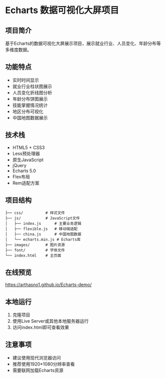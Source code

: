 # Echarts 数据可视化大屏项目

## 项目简介
基于Echarts的数据可视化大屏展示项目，展示就业行业、人员变化、年龄分布等多维度数据。

## 功能特点
- 实时时间显示
- 就业行业柱状图展示
- 人员变化折线图分析
- 年龄分布饼图展示
- 技能掌握情况统计
- 地区分布可视化
- 中国地图数据展示

## 技术栈
- HTML5 + CSS3
- Less预处理器
- 原生JavaScript
- jQuery
- Echarts 5.0
- Flex布局
- Rem适配方案

## 项目结构
```
├── css/          # 样式文件
├── js/           # JavaScript文件
│   ├── index.js      # 主要业务逻辑
│   ├── flexible.js   # 移动端适配
│   ├── china.js      # 中国地图数据
│   └── echarts.min.js # Echarts库
├── images/       # 图片资源
├── font/         # 字体文件
└── index.html    # 主页面
```

## 在线预览
https://arthasno1.github.io/Echarts-demo/

## 本地运行
1. 克隆项目
2. 使用Live Server或其他本地服务器运行
3. 访问index.html即可查看效果

## 注意事项
- 建议使用现代浏览器访问
- 推荐使用1920*1080分辨率查看
- 需要联网加载Echarts资源
